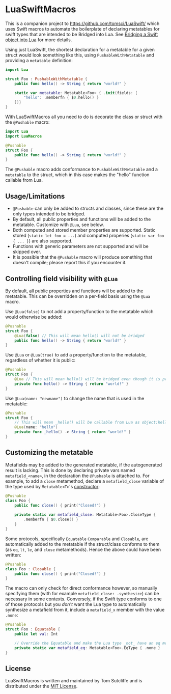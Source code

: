 # LuaSwiftMacros

This is a companion project to https://github.com/tomsci/LuaSwift/ which uses Swift macros to automate the boilerplate of declaring metatables for swift types that are intended to be Bridged into Lua. See [Bridging a Swift object into Lua](https://tomsci.github.io/LuaSwift/documentation/lua/bridgingswifttolua/) for more details.

Using just LuaSwift, the shortest declaration for a metatable for a given struct would look something like this, using `PushableWithMetatable` and providing a `metatable` definition:

```swift
import Lua

struct Foo : PushableWithMetatable {
    public func hello() -> String { return "world!" }

    static var metatable: Metatable<Foo> { .init(fields: [
        "hello": .memberfn { $0.hello() }
    ])}
}
```

With LuaSwiftMacros all you need to do is decorate the class or struct with the `@Pushable` macro:

```swift
import Lua
import LuaMacros

@Pushable
struct Foo {
    public func hello() -> String { return "world!" }
}
```

The `@Pushable` macro adds conformance to `PushableWithMetatable` and a `metatable` to the struct, which in this case makes the "hello" function callable from Lua.

## Usage/Limitations

* `@Pushable` can only be added to structs and classes, since these are the only types intended to be bridged. 
* By default, all public properties and functions will be added to the metatable. Customize with `@Lua`, see below.
* Both computed and stored member properties are supported. Static stored (`static let foo = ...`) and computed properies (`static var foo { ... }`) are also supported.
* Functions with generic parameters are not supported and will be skipped over.
* It is possible that the `@Pushable` macro will produce something that doesn't compile; please report this if you encounter it.

## Controlling field visibility with `@Lua`

By default, all public properties and functions will be added to the metatable. This can be overridden on a per-field basis using the `@Lua` macro.

Use `@Lua(false)` to not add a property/function to the metatable which would otherwise be added:

```swift
@Pushable
struct Foo {
    @Lua(false) // This will mean hello() will not be bridged
    public func hello() -> String { return "world!" }
}
```

Use `@Lua` or `@Lua(true)` to add a property/function to the metatable, regardless of whether it is public: 

```swift
@Pushable
struct Foo {
    @Lua // This will mean hello() will be bridged even though it is private
    private func hello() -> String { return "world!" }
}
```

Use `@Lua(name: "newname")` to change the name that is used in the metatable:

```swift
@Pushable
struct Foo {
    // This will mean _hello() will be callable from Lua as object:hello()
    @Lua(name: "hello")
    private func _hello() -> String { return "world!" }
}
```

## Customizing the metatable

Metafields may be added to the generated metatable, if the autogenerated result is lacking. This is done by 
declaring private vars named `metafield_<name>`, in the declaration the `@Pushable` is attached to. For example, to
add a `close` metamethod, declare a `metafield_close` variable of the type used by `Metatable<T>`'s [constructor](https://tomsci.github.io/LuaSwift/documentation/lua/metatable/init(fields:add:sub:mul:div:mod:pow:unm:idiv:band:bor:bxor:bnot:shl:shr:concat:len:eq:lt:le:index:newindex:call:close:tostring:pairs:name:)):

```swift
@Pushable
class Foo {
    public func close() { print("Closed!") }
    
    private static var metafield_close: Metatable<Foo>.CloseType {
        .memberfn { $0.close() }
    }
}
```

Some protocols, specifically `Equatable` `Comparable` and `Closable`, are automatically added to the metatable if the struct/class conforms to them (as `eq`, `lt`, `le`, and `close` metamethods). Hence the above could have been written:

```swift
@Pushable
class Foo : Closable {
    public func close() { print("Closed!") }
}
```

The macro can only check for direct conformance however, so manually specifying them (with for example `metafield_close: .synthesize`) can be necessary in some contexts. Conversely, if the Swift type conforms to one of those protocols but you _don't_ want the Lua type to automatically synthesize a metafield from it, include a `metafield_x` member with the value `.none`:

```swift
@Pushable
struct Foo : Equatable {
    public let val: Int

    // Override the Equatable and make the Lua type _not_ have an eq metamethod
    private static var metafield_eq: Metatable<Foo>.EqType { .none }
}
```

## License

LuaSwiftMacros is written and maintained by Tom Sutcliffe and is distributed under the [MIT License](LICENSE).
